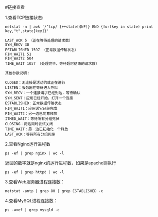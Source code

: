 #链接查看

1.查看TCP链接状态:

`netstat -n | awk '/^tcp/ {++state[$NF]} END {for(key in state) print key,"t",state[key]}'`

```
LAST_ACK 5 （正在等待处理的请求数）
SYN_RECV 30
ESTABLISHED 1597 （正常数据传输状态）
FIN_WAIT1 51
FIN_WAIT2 504
TIME_WAIT 1057 （处理完毕，等待超时结束的请求数）
 
其他参数说明：
 
CLOSED：无连接是活动的或正在进行
LISTEN：服务器在等待进入呼叫
SYN_RECV：一个连接请求已经到达，等待确认
SYN_SENT：应用已经开始，打开一个连接
ESTABLISHED：正常数据传输状态
FIN_WAIT1：应用说它已经完成
FIN_WAIT2：另一边已同意释放
ITMED_WAIT：等待所有分组死掉
CLOSING：两边同时尝试关闭
TIME_WAIT：另一边已初始化一个释放
LAST_ACK：等待所有分组死掉
```

2.查看Nginx运行进程数

`ps -ef | grep nginx | wc -l`

返回的数字就是nginx的运行进程数，如果是apache则执行

`ps -ef | grep httpd | wc -l`
 
3.查看Web服务器进程连接数：

`netstat -antp | grep 80 | grep ESTABLISHED -c`
 
4.查看MySQL进程连接数：

`ps -axef | grep mysqld -c`